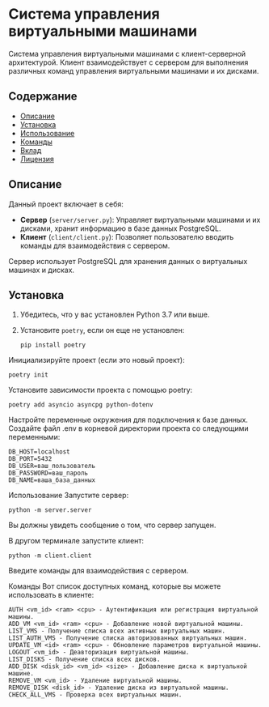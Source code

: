 # Система управления виртуальными машинами

Система управления виртуальными машинами с клиент-серверной архитектурой. Клиент взаимодействует с сервером для выполнения различных команд управления виртуальными машинами и их дисками.

## Содержание

- [Описание](#описание)
- [Установка](#установка)
- [Использование](#использование)
- [Команды](#команды)
- [Вклад](#вклад)
- [Лицензия](#лицензия)

## Описание

Данный проект включает в себя:
- **Сервер** (`server/server.py`): Управляет виртуальными машинами и их дисками, хранит информацию в базе данных PostgreSQL.
- **Клиент** (`client/client.py`): Позволяет пользователю вводить команды для взаимодействия с сервером.

Сервер использует PostgreSQL для хранения данных о виртуальных машинах и дисках.

## Установка

1. Убедитесь, что у вас установлен Python 3.7 или выше.

2. Установите `poetry`, если он еще не установлен:
   ```
   pip install poetry
   ```
Инициализируйте проект (если это новый проект):
```
poetry init
```
Установите зависимости проекта с помощью poetry:
```
poetry add asyncio asyncpg python-dotenv
```
Настройте переменные окружения для подключения к базе данных. Создайте файл .env в корневой директории проекта со следующими переменными:
```
DB_HOST=localhost
DB_PORT=5432
DB_USER=ваш_пользователь
DB_PASSWORD=ваш_пароль
DB_NAME=ваша_база_данных
```
Использование
Запустите сервер:
```
python -m server.server
```
Вы должны увидеть сообщение о том, что сервер запущен.

В другом терминале запустите клиент:
```
python -m client.client
```
Введите команды для взаимодействия с сервером.

Команды
Вот список доступных команд, которые вы можете использовать в клиенте:
```
AUTH <vm_id> <ram> <cpu> - Аутентификация или регистрация виртуальной машины.
ADD_VM <vm_id> <ram> <cpu> - Добавление новой виртуальной машины.
LIST_VMS - Получение списка всех активных виртуальных машин.
LIST_AUTH_VMS - Получение списка авторизованных виртуальных машин.
UPDATE_VM <id> <ram> <cpu> - Обновление параметров виртуальной машины.
LOGOUT <vm_id> - Деавторизация виртуальной машины.
LIST_DISKS - Получение списка всех дисков.
ADD_DISK <disk_id> <vm_id> <size> - Добавление диска к виртуальной машине.
REMOVE_VM <vm_id> - Удаление виртуальной машины.
REMOVE_DISK <disk_id> - Удаление диска из виртуальной машины.
CHECK_ALL_VMS - Проверка всех виртуальных машин.
```
